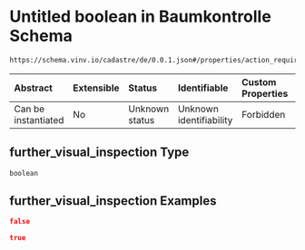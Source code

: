 # Untitled boolean in Baumkontrolle Schema

```txt
https://schema.vinv.io/cadastre/de/0.0.1.json#/properties/action_required/properties/further_visual_inspection
```



| Abstract            | Extensible | Status         | Identifiable            | Custom Properties | Additional Properties | Access Restrictions | Defined In                                                                                                                 |
| :------------------ | :--------- | :------------- | :---------------------- | :---------------- | :-------------------- | :------------------ | :------------------------------------------------------------------------------------------------------------------------- |
| Can be instantiated | No         | Unknown status | Unknown identifiability | Forbidden         | Allowed               | none                | [dereferenced.doc.json\*](../../../../../../vinv-schemas/vinv-tree/out/0.0.1/dereferenced.doc.json "open original schema") |

## further\_visual\_inspection Type

`boolean`

## further\_visual\_inspection Examples

```json
false
```

```json
true
```
